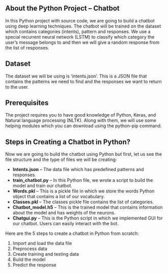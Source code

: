 ## About the Python Project – Chatbot
In this Python project with source code, we are going to build a chatbot using deep learning techniques. 
The chatbot will be trained on the dataset which contains categories (intents), pattern and responses. 
We use a special recurrent neural network (LSTM) to classify which category the user’s message belongs to and then we will give a random response from the list of responses.

## Dataset
The dataset we will be using is ‘intents.json’. This is a JSON file that contains the patterns we need to find and the responses we want to return to the user.

## Prerequisites
The project requires you to have good knowledge of Python, Keras, and Natural language processing (NLTK). 
Along with them, we will use some helping modules which you can download using the python-pip command.

## Steps in Creating a Chatbot in Python?
Now we are going to build the chatbot using Python but first, let us see the file structure and the type of files we will be creating:

- **Intents.json** – The data file which has predefined patterns and responses.
- **train_chatbot.py** – In this Python file, we wrote a script to build the model and train our chatbot.
- **Words.pkl** – This is a pickle file in which we store the words Python object that contains a list of our vocabulary.
- **Classes.pkl** – The classes pickle file contains the list of categories.
- **Chatbot_model.h5** – This is the trained model that contains information about the model and has weights of the neurons.
- **Chatgui.py** – This is the Python script in which we implemented GUI for our chatbot. Users can easily interact with the bot.


Here are the 5 steps to create a chatbot in Python from scratch:
1. Import and load the data file
2. Preprocess data
3. Create training and testing data
4. Build the model
5. Predict the response
